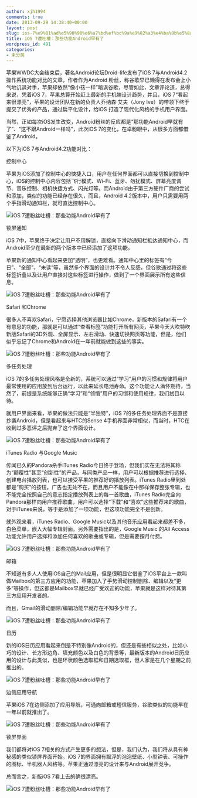 ```yaml
---
author: xjh1994
comments: true
date: 2013-09-29 14:38:40+00:00
layout: post
slug: ios-7%e9%81%ad%e5%90%90%e6%a7%bd%ef%bc%9a%e9%82%a3%e4%ba%9b%e5%8a%9f%e8%83%bdandroid%e6%97%a9%e6%9c%89%e4%ba%86
title: iOS 7遭吐槽：那些功能Android早有了
wordpress_id: 491
categories:
- 未分类
---
```


苹果WWDC大会结束后，著名Android论坛Droid-life发布了iOS 7与Android4.2操作系统功能对比的文章，作者作为Android 粉丝，称谷歌早已懒得在发布会上小气地讥讽对手，苹果却依然“像小孩一样”暗讽谷歌，尽管如此，文章评论道，总得来说，凭着iOS 7，苹果总算开始赶上最新的手机端设计趋势，并且，iOS 7“看起来很漂亮”，苹果的设计团队在新的负责人乔纳森·艾夫（Jony Ive）的带领下终于提交了优秀的产品，通过扁平化设计，给iOS 打造了现代化风格的手机用户界面。

当然，正如每次iOS发生改变，Android粉丝的反应都是“那功能Android早就有了”、“这不跟Android一样吗”，此次iOS 7的变化，在卓粉眼中，从很多方面都借鉴了Android。

以下为iOS 7与Android4.2功能对比：

控制中心

苹果为iOS添加了控制中心的快捷入口，用户在任何界面都可以直接切换到控制中心，iOS的控制中心内容包括飞行模式、Wi-Fi、蓝牙、勿扰模式、屏幕亮度调节、音乐控制、相机快捷方式、闪光灯等。而Android由于第三方硬件厂商的尝试和添加，类似的功能已经存在很久，而且，Android 4.2版本中，用户只需要用两个手指滑动通知栏，就可直达控制中心。


![iOS 7遭粉丝吐槽：那些功能Android早有了](http://img2.itsogo.net/Upfile2/2013/6/6139651998538.jpg)


锁屏通知

iOS 7中，苹果终于决定让用户不用解锁，直接向下滑动通知栏抵达通知中心，而Android至少在最新的两个版本中已经添加了这项功能。

苹果新的通知中心看起来更加“透明”，也更难看。通知中心里的标签有“今日”、“全部”、“未读”等，虽然多个界面的设计并不令人反感，但谷歌通过将这些标签折叠以及让用户直接对这些标签进行操作，做到了一个界面展示所有这些信息。


![iOS 7遭粉丝吐槽：那些功能Android早有了](http://img2.itsogo.net/Upfile2/2013/6/6139651371248.jpg)


Safari 和Chrome

很多人不喜欢Safari，宁愿选择其他浏览器比如Chrome，新版本的Safari有一个有意思的功能，那就是可以通过“查看标签”功能打开所有网页，苹果今天大吹特吹新版Safari的3D外观、全屏显示、左右滑动、快速切换网页等功能，但是，他们似乎忘记了Chrome和Android在一年前就能做到这些的事实。


![iOS 7遭粉丝吐槽：那些功能Android早有了](http://img2.itsogo.net/Upfile2/2013/6/6139651615410.jpg)


多任务处理

iOS 7的多任务处理风格是全新的，系统可以通过“学习”用户的习惯和规律将用户最常使用的应用放到后台运行，以此来延长电池寿命。这个功能让人满怀期待，当然了，前提是系统能够正确“学习”和“领悟”用户的习惯和使用规律，我们拭目以待。

就用户界面来看，苹果的做法只能是“半独特”，iOS 7的多任务处理界面不是直接抄袭Android，但是看起来与HTC的Sense 4手机界面非常相似，而当时，HTC在收到过多恶评之后抛弃了这个界面设计。


![iOS 7遭粉丝吐槽：那些功能Android早有了](http://img2.itsogo.net/Upfile2/2013/6/6139651164206.jpg)


iTunes Radio 与Google Music

传闻已久的Pandora杀手iTunes Radio今日终于登场，但我们实在无法将其称为“颠覆性”甚至“创新性”的产品，与同类产品一样，用户可以根据推荐进行选择、创建电台播放列表，也可以接受苹果的推荐好的播放列表。iTunes Radio里到处都是“购买”的按钮，广告也无处不在，而且用户不能像在中那样保存整张专辑，也不能完全按照自己的意志指定播放列表上的每一首歌曲，iTunes Radio完全向Pandora那样向用户推荐歌曲，用户可以选择“下载”和“喜欢”这些推荐来的歌曲，对于iTunes来说，等于是添加了一项功能，但这项功能完全不是创新。

就外观来看，iTunes Radio、Google Music以及其他音乐应用看起来都差不多，白色菜单，嵌入大幅专辑封面。另外需要指出的是，Google Music 的All Access功能允许用户选择和添加任何喜欢的歌曲或专辑，但是需要按月付费。


![iOS 7遭粉丝吐槽：那些功能Android早有了](http://img2.itsogo.net/Upfile2/2013/6/6139651515379.jpg)


邮箱

不知道有多人人使用iOS自己的Mail应用，但是很明显它借鉴了iOS平台上一款叫做Mailbox的第三方应用的功能，苹果加入了手势滑动控制删除、编辑以及“更多”等操作，但这都是Mailbox早就已经广受欢迎的功能，苹果就是这样对待其第三方应用开发者的。

而且，Gmail的滑动删除/编辑功能早就存在不知多少年了。


![iOS 7遭粉丝吐槽：那些功能Android早有了](http://img2.itsogo.net/Upfile2/2013/6/6139651612901.jpg)


日历

新的iOS日历应用看起来倒是不特别像Android的，但还是有些相似之处，比如小巧的设计、长方形边角、填充颜色以及白色的背景等，最新版本的Android日历应用的设计与此类似，也是环状颜色选取框和日期选取框，但人家是在几个星期之前推出的。


![iOS 7遭粉丝吐槽：那些功能Android早有了](http://img2.itsogo.net/Upfile2/2013/6/6139651534439.jpg)


边侧应用导航

苹果iOS 7在边侧添加了应用导航，可通向邮箱或短信服务，谷歌类似的功能早在一年以前就推出了。


![iOS 7遭粉丝吐槽：那些功能Android早有了](http://img2.itsogo.net/Upfile2/2013/6/6139651885611.jpg)


锁屏界面

我们都将对iOS 7相关的方式产生更多的想法，但是，我们认为，我们将从具有神秘感的类似锁屏界面开始。iOS 7的界面拥有飘浮的泡泡壁纸、小型钟表、可操作的图标、半机器人风格等。苹果正通过漂亮的设计来与Android展开竞争。

总而言之，新版iOS 7看上去的确很漂亮。


![iOS 7遭粉丝吐槽：那些功能Android早有了](http://img2.itsogo.net/Upfile2/2013/6/6139652259321.jpg)

